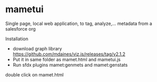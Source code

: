 # mametui
Single page, local web application, to tag, analyze,... metadata from a salesforce org

Installation
- download graph library https://github.com/mdaines/viz.js/releases/tag/v2.1.2
- Put it in same folder as mamet.html and mametui.js
- Run sfdx plugins mamet:genmets and mamet:genstats

double click on mamet.html
